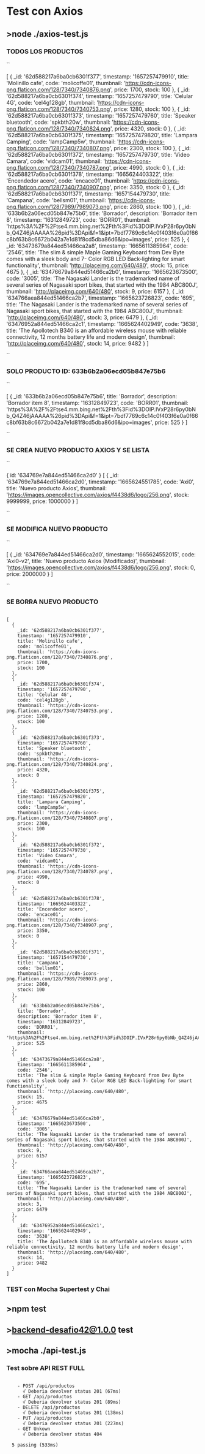 # Test con Axios

## >node ./axios-test.js

### TODOS LOS PRODUCTOS

``

[
  {
    _id: '62d588217a6ba0cb6301f377',
    timestamp: '1657257479910',
    title: 'Molinillo cafe',
    code: 'molicoffe01',
    thumbnail: 'https://cdn-icons-png.flaticon.com/128/7340/7340876.png',
    price: 1700,
    stock: 100
  },
  {
    _id: '62d588217a6ba0cb6301f374',
    timestamp: '1657257479790',
    title: 'Celular 4G',
    code: 'cel4g128gb',
    thumbnail: 'https://cdn-icons-png.flaticon.com/128/7340/7340753.png',
    price: 1280,
    stock: 100
  },
  {
    _id: '62d588217a6ba0cb6301f373',
    timestamp: '1657257479760',
    title: 'Speaker bluetooth',
    code: 'spkbth20w',
    thumbnail: 'https://cdn-icons-png.flaticon.com/128/7340/7340824.png',
    price: 4320,
    stock: 0
  },
  {
    _id: '62d588217a6ba0cb6301f375',
    timestamp: '1657257479820',
    title: 'Lampara Camping',
    code: 'lampCamp5w',
    thumbnail: 'https://cdn-icons-png.flaticon.com/128/7340/7340807.png',
    price: 2300,
    stock: 100
  },
  {
    _id: '62d588217a6ba0cb6301f372',
    timestamp: '1657257479730',
    title: 'Video Camara',
    code: 'vidcam01',
    thumbnail: 'https://cdn-icons-png.flaticon.com/128/7340/7340787.png',
    price: 4990,
    stock: 0
  },
  {
    _id: '62d588217a6ba0cb6301f378',
    timestamp: '1665624403322',
    title: 'Encendedor acero',
    code: 'encace01',
    thumbnail: 'https://cdn-icons-png.flaticon.com/128/7340/7340907.png',
    price: 3350,
    stock: 0
  },
  {
    _id: '62d588217a6ba0cb6301f371',
    timestamp: '1657154479730',
    title: 'Campana',
    code: 'bellsm01',
    thumbnail: 'https://cdn-icons-png.flaticon.com/128/7989/7989073.png',
    price: 2860,
    stock: 100
  },
  {
    _id: '633b6b2a06ecd05b847e75b6',
    title: 'Borrador',
    description: 'Borrador item 8',
    timestamp: '16312849723',
    code: 'BORR01',
    thumbnail: 'https%3A%2F%2Ftse4.mm.bing.net%2Fth%3Fid%3DOIP.IVxP28r6py0bNb_Q4Z46jAAAAA%26pid%3DApi&f=1&ipt=7bdf7769c6c14c0f403f6e0a0f66c8bf63b8c6672b042a7e1d81f8cd5dba86d6&ipo=images',
    price: 525
  },
  {
    _id: '63473679a844ed51466ca2a8',
    timestamp: '1665611385964',
    code: '2546',
    title: 'The slim & simple Maple Gaming Keyboard from Dev Byte comes with a sleek body and 7- Color RGB LED Back-lighting for smart functionality',
    thumbnail: 'http://placeimg.com/640/480',
    stock: 15,
    price: 4675
  },
  {
    _id: '63476679a844ed51466ca2b0',
    timestamp: '1665623673500',
    code: '3005',
    title: 'The Nagasaki Lander is the trademarked name of several series of Nagasaki sport bikes, that started with the 1984 ABC800J',
    thumbnail: 'http://placeimg.com/640/480',
    stock: 9,
    price: 6157
  },
  {
    _id: '634766aea844ed51466ca2b7',
    timestamp: '1665623726823',
    code: '695',
    title: 'The Nagasaki Lander is the trademarked name of several series of Nagasaki sport bikes, that started with the 1984 ABC800J',
    thumbnail: 'http://placeimg.com/640/480',
    stock: 3,
    price: 6479
  },
  {
    _id: '63476952a844ed51466ca2c1',
    timestamp: '1665624402949',
    code: '3638',
    title: 'The Apollotech B340 is an affordable wireless mouse with reliable connectivity, 12 months battery life and modern design',
    thumbnail: 'http://placeimg.com/640/480',
    stock: 14,
    price: 9482
  }
]

``

### SOLO PRODUCTO ID: 633b6b2a06ecd05b847e75b6

``

[
  {
    _id: '633b6b2a06ecd05b847e75b6',
    title: 'Borrador',
    description: 'Borrador item 8',
    timestamp: '16312849723',
    code: 'BORR01',
    thumbnail: 'https%3A%2F%2Ftse4.mm.bing.net%2Fth%3Fid%3DOIP.IVxP28r6py0bNb_Q4Z46jAAAAA%26pid%3DApi&f=1&ipt=7bdf7769c6c14c0f403f6e0a0f66c8bf63b8c6672b042a7e1d81f8cd5dba86d6&ipo=images',
    price: 525
  }
]

``

### SE CREA NUEVO PRODUCTO AXIOS Y SE LISTA

``

{ id: '634769e7a844ed51466ca2d0' }
[
  {
    _id: '634769e7a844ed51466ca2d0',
    timestamp: '1665624551785',
    code: 'Axi0',
    title: 'Nuevo producto Axios',
    thumbnail: 'https://images.opencollective.com/axios/f4438d6/logo/256.png',
    stock: 9999999,
    price: 1000000
  }
]

``

### SE MODIFICA NUEVO PRODUCTO

``

[
  {
    _id: '634769e7a844ed51466ca2d0',
    timestamp: '1665624552015',
    code: 'Axi0-v2',
    title: 'Nuevo producto Axios (Modificado)',
    thumbnail: 'https://images.opencollective.com/axios/f4438d6/logo/256.png',
    stock: 0,
    price: 2000000
  }
]

``

### SE BORRA NUEVO PRODUCTO

```

[
  {
    _id: '62d588217a6ba0cb6301f377',
    timestamp: '1657257479910',
    title: 'Molinillo cafe',
    code: 'molicoffe01',
    thumbnail: 'https://cdn-icons-png.flaticon.com/128/7340/7340876.png',
    price: 1700,
    stock: 100
  },
  {
    _id: '62d588217a6ba0cb6301f374',
    timestamp: '1657257479790',
    title: 'Celular 4G',
    code: 'cel4g128gb',
    thumbnail: 'https://cdn-icons-png.flaticon.com/128/7340/7340753.png',
    price: 1280,
    stock: 100
  },
  {
    _id: '62d588217a6ba0cb6301f373',
    timestamp: '1657257479760',
    title: 'Speaker bluetooth',
    code: 'spkbth20w',
    thumbnail: 'https://cdn-icons-png.flaticon.com/128/7340/7340824.png',
    price: 4320,
    stock: 0
  },
  {
    _id: '62d588217a6ba0cb6301f375',
    timestamp: '1657257479820',
    title: 'Lampara Camping',
    code: 'lampCamp5w',
    thumbnail: 'https://cdn-icons-png.flaticon.com/128/7340/7340807.png',
    price: 2300,
    stock: 100
  },
  {
    _id: '62d588217a6ba0cb6301f372',
    timestamp: '1657257479730',
    title: 'Video Camara',
    code: 'vidcam01',
    thumbnail: 'https://cdn-icons-png.flaticon.com/128/7340/7340787.png',
    price: 4990,
    stock: 0
  },
  {
    _id: '62d588217a6ba0cb6301f378',
    timestamp: '1665624403322',
    title: 'Encendedor acero',
    code: 'encace01',
    thumbnail: 'https://cdn-icons-png.flaticon.com/128/7340/7340907.png',
    price: 3350,
    stock: 0
  },
  {
    _id: '62d588217a6ba0cb6301f371',
    timestamp: '1657154479730',
    title: 'Campana',
    code: 'bellsm01',
    thumbnail: 'https://cdn-icons-png.flaticon.com/128/7989/7989073.png',
    price: 2860,
    stock: 100
  },
  {
    _id: '633b6b2a06ecd05b847e75b6',
    title: 'Borrador',
    description: 'Borrador item 8',
    timestamp: '16312849723',
    code: 'BORR01',
    thumbnail: 'https%3A%2F%2Ftse4.mm.bing.net%2Fth%3Fid%3DOIP.IVxP28r6py0bNb_Q4Z46jAAAAA%26pid%3DApi&f=1&ipt=7bdf7769c6c14c0f403f6e0a0f66c8bf63b8c6672b042a7e1d81f8cd5dba86d6&ipo=images',
    price: 525
  },
  {
    _id: '63473679a844ed51466ca2a8',
    timestamp: '1665611385964',
    code: '2546',
    title: 'The slim & simple Maple Gaming Keyboard from Dev Byte comes with a sleek body and 7- Color RGB LED Back-lighting for smart functionality',
    thumbnail: 'http://placeimg.com/640/480',
    stock: 15,
    price: 4675
  },
  {
    _id: '63476679a844ed51466ca2b0',
    timestamp: '1665623673500',
    code: '3005',
    title: 'The Nagasaki Lander is the trademarked name of several series of Nagasaki sport bikes, that started with the 1984 ABC800J',
    thumbnail: 'http://placeimg.com/640/480',
    stock: 9,
    price: 6157
  },
  {
    _id: '634766aea844ed51466ca2b7',
    timestamp: '1665623726823',
    code: '695',
    title: 'The Nagasaki Lander is the trademarked name of several series of Nagasaki sport bikes, that started with the 1984 ABC800J',
    thumbnail: 'http://placeimg.com/640/480',
    stock: 3,
    price: 6479
  },
  {
    _id: '63476952a844ed51466ca2c1',
    timestamp: '1665624402949',
    code: '3638',
    title: 'The Apollotech B340 is an affordable wireless mouse with reliable connectivity, 12 months battery life and modern design',
    thumbnail: 'http://placeimg.com/640/480',
    stock: 14,
    price: 9482
  }
]

```

### TEST con Mocha Supertest y Chai

## >npm test

## >backend-desafio42@1.0.0 test

## >mocha ./api-test.js

### Test sobre API REST FULL

```

    - POST /api/productos
      √ Deberia devolver status 201 (67ms)
    - GET /api/productos
      √ Deberia devolver status 201 (89ms)
    - DELETE /api/productos
      √ Deberia devolver status 201 (138ms)
    - PUT /api/productos
      √ Deberia devolver status 201 (227ms)
    - GET Unkown
      √ Deberia devolver status 404

  5 passing (533ms)

```
